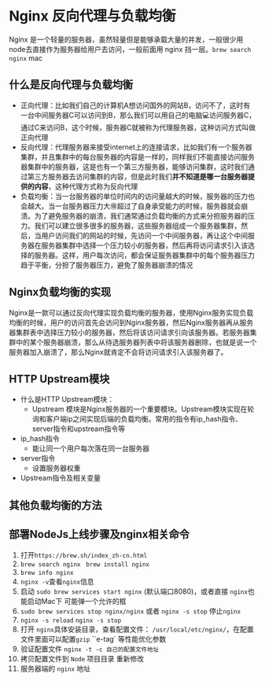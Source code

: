 #  Nginx 反向代理与负载均衡

Nginx 是一个轻量的服务器，虽然轻量但是能够承载大量的并发，一般很少用node去直接作为服务器给用户去访问，一般前面用 nginx 挡一层。`brew search nginx` mac 

## 什么是反向代理与负载均衡

* 正向代理：比如我们自己的计算机A想访问国外的网站B，访问不了，这时有一台中间服务器C可以访问到B，那么我们可以用自己的电脑💻访问服务器C，通过C来访问B，这个时候，服务器C就被称为代理服务器，这种访问方式叫做正向代理
* 反向代理：代理服务器来接受internet上的连接请求，比如我们有一个服务器集群，并且集群中的每台服务器的内容是一样的，同样我们不能直接访问服务器集群中的服务器，这是也有一个第三方服务器，能够访问集群，这时我们通过第三方服务器去访问集群的内容，但是此时我们**并不知道是哪一台服务器提供的内容**，这种代理方式称为反向代理
* 负载均衡：当一台服务器的单位时间内的访问量越大的时候，服务器的压力也会越大。当一台服务器压力大🉐️超过了自身承受能力的时候，服务器就会崩溃。为了避免服务器的崩溃，我们通常通过负载均衡的方式来分担服务器的压力。我们可以建立很多很多的服务器，这些服务器组成一个服务器集群，然后，当用户访问我们的网站的时候，先访问一个中间服务器，再让这个中间服务器在服务器集群中选择一个压力较小的服务器，然后再将访问请求引入该选择的服务器。这样，用户每次访问，都会保证服务器集群中的每个服务器压力趋于平衡，分担了服务器压力，避免了服务器崩溃的情况

## Nginx负载均衡的实现

Nginx是一款可以通过反向代理实现负载均衡的服务器，使用Nginx服务实现负载均衡的时候，用户的访问首先会访问到Nginx服务器，然后Nginx服务器再从服务器集群表中选择压力较小的服务器，然后将该访问请求引向该服务器。若服务器集群中的某个服务器崩溃，那么从待选服务器列表中将该服务器删除，也就是说一个服务器加入崩溃了，那么Nginx就肯定不会将访问请求引入该服务器了。

## HTTP Upstream模块

* 什么是HTTP Upstream模块：
  * Upstream 模块是Nginx服务器的一个重要模块。Upstream模块实现在轮询和客户端ip之间实现后端的负载均衡。常用的指令有ip_hash指令、server指令和upstream指令等
* ip_hash指令
  * 能让同一个用户每次落在同一台服务器
* server指令
  * 设置服务器权重
* Upstream指令及相关变量


## 其他负载均衡的方法

## 部署NodeJs上线步骤及nginx相关命令
1. 打开`https://brew.sh/index_zh-cn.html`
2. `brew search nginx ` `brew install nginx`
3. `brew info nginx`
4. `nginx -v`查看`nginx`信息
5. 启动 `sudo brew services start nginx` (默认端口8080)，或者直接 `nginx`也能启动Mac下 可能弹一个允许的框
6. `sudo brew services stop nginx/nginx` 或者 `nginx -s stop` 停止`nginx`
7. `nginx -s reload` `nginx -s stop`
8. 打开 `nginx`具体安装目录，查看配置文件： `/usr/local/etc/nginx/`，在配置文件里面可以配置`gzip` ``e-tag` 等性能优化参数
9. 验证配置文件 `nginx -t -c 自己的配置文件地址`
10. 拷贝配置文件到 `Node` 项目目录 重新修改
11. 服务器端的 `nginx` 地址

